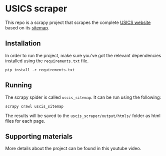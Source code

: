 # USICS scraper
This repo is a scrapy project that scrapes the complete [USICS website](https://www.uscis.gov/) based on its [sitemap](https://www.uscis.gov/sitemap).

## Installation
In order to run the project, make sure you've got the relevant dependencies installed using the `requirements.txt` file.

```
pip install -r requirements.txt
```

## Running

The scrapy spider is called `uscis_sitemap`. It can be run using the following:

```
scrapy crawl uscis_sitemap
```

The results will be saved to the `uscis_scraper/output/htmls/` folder as html files for each page.


## Supporting materials
More details about the project can be found in this youtube video.




